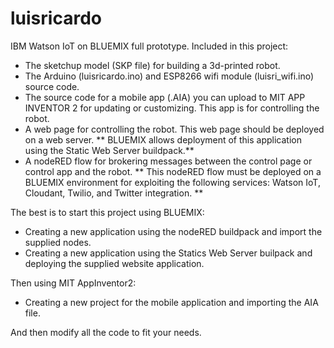 # luisricardo
IBM Watson IoT on BLUEMIX full prototype.
Included in this project:

- The sketchup model (SKP file) for building a 3d-printed robot.
- The Arduino (luisricardo.ino) and ESP8266 wifi module (luisri_wifi.ino) source code.
- The source code for a mobile app (.AIA) you can upload to MIT APP INVENTOR 2 for updating or customizing. 
  This app is for controlling the robot.
- A web page for controlling the robot. This web page should be deployed on a web server. 
  ** BLUEMIX allows deployment of this application using the Static Web Server buildpack.**
- A nodeRED flow for brokering messages between the control page or control app and the robot. 
  ** This nodeRED flow must be deployed on a BLUEMIX environment for exploiting the following services: Watson IoT, Cloudant, Twilio, and Twitter integration. **
  
The best is to start this project using BLUEMIX:
- Creating a new application using the nodeRED buildpack and import the supplied nodes.
- Creating a new application using the Statics Web Server builpack and deploying the supplied website application.

Then using MIT AppInventor2:
- Creating a new project for the mobile application and importing the AIA file.

And then modify all the code to fit your needs.
  
